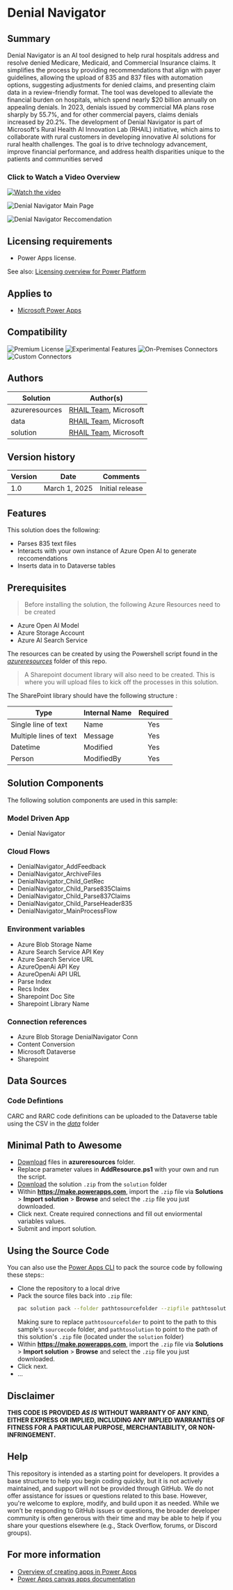 # Denial Navigator 

## Summary

Denial Navigator is an AI tool designed to help rural hospitals address and resolve denied Medicare, Medicaid, and Commercial Insurance claims. It simplifies the process by providing recommendations that align with payer guidelines, allowing the upload of 835 and 837 files with automation options, suggesting adjustments for denied claims, and presenting claim data in a review-friendly format. The tool was developed to alleviate the financial burden on hospitals, which spend nearly $20 billion annually on appealing denials. In 2023, denials issued by commercial MA plans rose sharply by 55.7%, and for other commercial payers, claims denials increased by 20.2%. The development of Denial Navigator is part of Microsoft's Rural Health AI Innovation Lab (RHAIL) initiative, which aims to collaborate with rural customers in developing innovative AI solutions for rural health challenges. The goal is to drive technology advancement, improve financial performance, and address health disparities unique to the patients and communities served
### Click to Watch a Video Overview
[![Watch the video](https://img.youtube.com/vi/KfOhLt07fic/hqdefault.jpg)](https://www.youtube.com/embed/KfOhLt07fic?si=_t_XY42PBeXxvp21)


![Denial Navigator Main Page](assets/apphome.png)

![Denial Navigator Reccomendation](assets/appclaimwithfeedback.png)

## Licensing requirements
* Power Apps license.


See also: [Licensing overview for Power Platform](https://github.com/MicrosoftDocs/powerapps-docs/blob/main/power-platform/admin/pricing-billing-skus)

## Applies to

* [Microsoft Power Apps](https://docs.microsoft.com/powerapps/)


## Compatibility
![Premium License](https://img.shields.io/badge/Premium%20License%20Required-green.svg "Premium Power Apps license  required")
![Experimental Features](https://img.shields.io/badge/Experimental%20Features-No-green.svg "Does not rely on experimental features")
![On-Premises Connectors](https://img.shields.io/badge/On--Premises%20Connectors-No-green.svg "Does not use on-premise connectors")
![Custom Connectors](https://img.shields.io/badge/Custom%20Connectors-Not%20Required-green.svg "Does not use custom connectors")

## Authors


Solution|Author(s)
--------|---------
azureresources | [RHAIL Team](LinkToYourGitHubProfile), Microsoft
data | [RHAIL Team](LinkToYourGitHubProfile), Microsoft
solution | [RHAIL Team](LinkToYourGitHubProfile), Microsoft

## Version history

Version|Date|Comments
-------|----|--------
1.0|March 1, 2025|Initial release

## Features

This solution does the following:

* Parses 835 text files
* Interacts with your own instance of Azure Open AI to generate reccomendations
* Inserts data in to Dataverse tables

## Prerequisites

> Before installing the solution, the following Azure Resources need to be created 
* Azure Open AI Model
* Azure Storage Account
* Azure AI Search Service

The resources can be created by using the Powershell script found in the [*azureresources*](/azureresources/) folder of this repo. 

> A Sharepoint document library will also need to be created. This is where you will upload files to kick off the processes in this solution.

The SharePoint library should have the following structure :

|Type|Internal Name|Required|
|---|---|:---:|
|Single line of text|Name|Yes|
|Multiple lines of text|Message|Yes|
|Datetime|Modified|Yes|
|Person|ModifiedBy|Yes|

## Solution Components

The following solution components are used in this sample:

### Model Driven App 
* Denial Navigator
### Cloud Flows
* DenialNavigator_AddFeedback
* DenialNavigator_ArchiveFiles
* DenialNavigator_Child_GetRec
* DenialNavigator_Child_Parse835Claims
* DenialNavigator_Child_Parse837Claims
* DenialNavigator_Child_ParseHeader835
* DenialNavigator_MainProcessFlow
### Environment variables
* Azure Blob Storage Name
* Azure Search Service API Key
* Azure Search Service URL
* AzureOpenAi API Key
* AzureOpenAi API URL
* Parse Index
* Recs Index
* Sharepoint Doc Site
* Sharepoint Library Name
### Connection references
* Azure Blob Storage DenialNavigator Conn
* Content Conversion
* Microsoft Dataverse
* Sharepoint

## Data Sources

### Code Defintions
CARC and RARC code definitions can be uploaded to the Dataverse table using the CSV in the [*data*](./data/rhail_codedefinitions.csv) folder

## Minimal Path to Awesome

* [Download](./azureresources/) files in **azureresources** folder.
* Replace parameter values in **AddResource.ps1** with your own and run the script.
* [Download](./solution/RHAILUnmanaged.zip) the solution `.zip` from the `solution` folder
* Within **https://make.powerapps.com**, import the `.zip` file via **Solutions** > **Import solution** > **Browse** and select the `.zip` file you just downloaded.
* Click next. Create required connections and fill out enviormental variables values.
* Submit and import solution.

## Using the Source Code

You can also use the [Power Apps CLI](https://aka.ms/pac/docs) to pack the source code by following these steps::

* Clone the repository to a local drive
* Pack the source files back into `.zip` file:
  ```bash
  pac solution pack --folder pathtosourcefolder --zipfile pathtosolution  --processCanvasApps
  ```
  Making sure to replace `pathtosourcefolder` to point to the path to this sample's `sourcecode` folder, and `pathtosolution` to point to the path of this solution's `.zip` file (located under the `solution` folder)
* Within **https://make.powerapps.com**, import the `.zip` file via **Solutions** > **Import solution** > **Browse** and select the `.zip` file you just downloaded.
* Click next.
* ...

## Disclaimer

**THIS CODE IS PROVIDED *AS IS* WITHOUT WARRANTY OF ANY KIND, EITHER EXPRESS OR IMPLIED, INCLUDING ANY IMPLIED WARRANTIES OF FITNESS FOR A PARTICULAR PURPOSE, MERCHANTABILITY, OR NON-INFRINGEMENT.**

## Help

This repository is intended as a starting point for developers. It provides a base structure to help you begin coding quickly, but it is not actively maintained, and support will not be provided through GitHub. We do not offer assistance for issues or questions related to this base. However, you're welcome to explore, modify, and build upon it as needed. While we won’t be responding to GitHub issues or questions, the broader developer community is often generous with their time and may be able to help if you share your questions elsewhere (e.g., Stack Overflow, forums, or Discord groups).


## For more information

- [Overview of creating apps in Power Apps](https://docs.microsoft.com/powerapps/maker/)
- [Power Apps canvas apps documentation](https://docs.microsoft.com/en-us/powerapps/maker/canvas-apps/)




